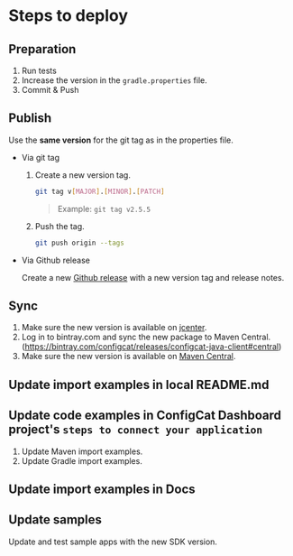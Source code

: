 # Steps to deploy
## Preparation
1. Run tests
3. Increase the version in the `gradle.properties` file.
4. Commit & Push
## Publish
Use the **same version** for the git tag as in the properties file.
- Via git tag
    1. Create a new version tag.
       ```bash
       git tag v[MAJOR].[MINOR].[PATCH]
       ```
       > Example: `git tag v2.5.5`
    2. Push the tag.
       ```bash
       git push origin --tags
       ```
- Via Github release 

  Create a new [Github release](https://github.com/configcat/java-sdk/releases) with a new version tag and release notes.

## Sync
1. Make sure the new version is available on [jcenter](https://bintray.com/configcat/releases/configcat-java-client).
2. Log in to bintray.com and sync the new package to Maven Central. (https://bintray.com/configcat/releases/configcat-java-client#central)
3. Make sure the new version is available on [Maven Central](https://search.maven.org/artifact/com.configcat/configcat-java-client).

## Update import examples in local README.md

## Update code examples in ConfigCat Dashboard project's `steps to connect your application`
1. Update Maven import examples.
2. Update Gradle import examples.

## Update import examples in Docs

## Update samples
Update and test sample apps with the new SDK version.
